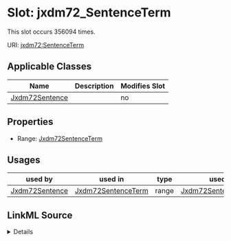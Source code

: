

# Slot: jxdm72_SentenceTerm




This slot occurs 356094 times.


URI: [jxdm72:SentenceTerm](http://release.niem.gov/niem/domains/jxdm/7.2/SentenceTerm)



<!-- no inheritance hierarchy -->





## Applicable Classes

| Name | Description | Modifies Slot |
| --- | --- | --- |
| [Jxdm72Sentence](../classes/Jxdm72Sentence.md) |  |  no  |







## Properties

* Range: [Jxdm72SentenceTerm](../classes/Jxdm72SentenceTerm.md)

## Usages

| used by | used in | type | used |
| ---  | --- | --- | --- |
| [Jxdm72Sentence](../classes/Jxdm72Sentence.md) | [Jxdm72SentenceTerm](../classes/Jxdm72SentenceTerm.md) | range | [Jxdm72SentenceTerm](../classes/Jxdm72SentenceTerm.md) |








## LinkML Source

<details>

```yaml
name: jxdm72_SentenceTerm
from_schema: okns:scales-kg
rank: 1000
slot_uri: jxdm72:SentenceTerm
alias: jxdm72_SentenceTerm
domain_of:
- jxdm72_Sentence
range: jxdm72_SentenceTerm

```
</details>